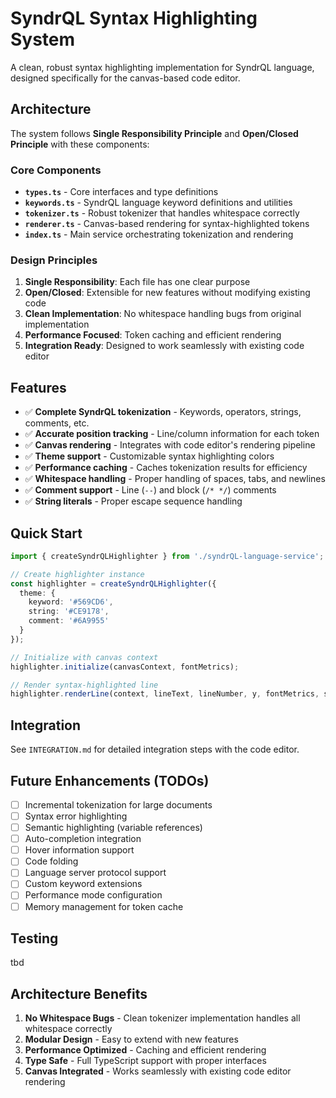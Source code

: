 # SyndrQL Syntax Highlighting System

A clean, robust syntax highlighting implementation for SyndrQL language, designed specifically for the canvas-based code editor.

## Architecture

The system follows **Single Responsibility Principle** and **Open/Closed Principle** with these components:

### Core Components

- **`types.ts`** - Core interfaces and type definitions
- **`keywords.ts`** - SyndrQL language keyword definitions and utilities  
- **`tokenizer.ts`** - Robust tokenizer that handles whitespace correctly
- **`renderer.ts`** - Canvas-based rendering for syntax-highlighted tokens
- **`index.ts`** - Main service orchestrating tokenization and rendering

### Design Principles

1. **Single Responsibility**: Each file has one clear purpose
2. **Open/Closed**: Extensible for new features without modifying existing code  
3. **Clean Implementation**: No whitespace handling bugs from original implementation
4. **Performance Focused**: Token caching and efficient rendering
5. **Integration Ready**: Designed to work seamlessly with existing code editor

## Features

- ✅ **Complete SyndrQL tokenization** - Keywords, operators, strings, comments, etc.
- ✅ **Accurate position tracking** - Line/column information for each token
- ✅ **Canvas rendering** - Integrates with code editor's rendering pipeline
- ✅ **Theme support** - Customizable syntax highlighting colors
- ✅ **Performance caching** - Caches tokenization results for efficiency
- ✅ **Whitespace handling** - Proper handling of spaces, tabs, and newlines
- ✅ **Comment support** - Line (`--`) and block (`/* */`) comments
- ✅ **String literals** - Proper escape sequence handling

## Quick Start

```typescript
import { createSyndrQLHighlighter } from './syndrQL-language-service';

// Create highlighter instance
const highlighter = createSyndrQLHighlighter({
  theme: {
    keyword: '#569CD6',
    string: '#CE9178', 
    comment: '#6A9955'
  }
});

// Initialize with canvas context
highlighter.initialize(canvasContext, fontMetrics);

// Render syntax-highlighted line
highlighter.renderLine(context, lineText, lineNumber, y, fontMetrics, scrollOffset);
```

## Integration

See `INTEGRATION.md` for detailed integration steps with the code editor.

## Future Enhancements (TODOs)

- [ ] Incremental tokenization for large documents
- [ ] Syntax error highlighting  
- [ ] Semantic highlighting (variable references)
- [ ] Auto-completion integration
- [ ] Hover information support
- [ ] Code folding
- [ ] Language server protocol support
- [ ] Custom keyword extensions
- [ ] Performance mode configuration
- [ ] Memory management for token cache

## Testing

tbd

## Architecture Benefits

1. **No Whitespace Bugs** - Clean tokenizer implementation handles all whitespace correctly
2. **Modular Design** - Easy to extend with new features
3. **Performance Optimized** - Caching and efficient rendering
4. **Type Safe** - Full TypeScript support with proper interfaces
5. **Canvas Integrated** - Works seamlessly with existing code editor rendering